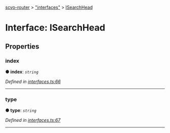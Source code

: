 [scvo-router](../README.md) > ["interfaces"](../modules/_interfaces_.md) > [ISearchHead](../interfaces/_interfaces_.isearchhead.md)



# Interface: ISearchHead


## Properties
<a id="index"></a>

###  index

**●  index**:  *`string`* 

*Defined in [interfaces.ts:66](https://github.com/scvodigital/scvo-router/blob/35f78e1/src/interfaces.ts#L66)*





___

<a id="type"></a>

###  type

**●  type**:  *`string`* 

*Defined in [interfaces.ts:67](https://github.com/scvodigital/scvo-router/blob/35f78e1/src/interfaces.ts#L67)*





___


